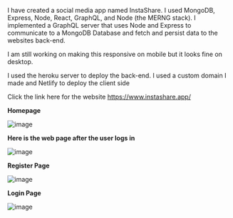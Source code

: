 I have created a social media app named InstaShare. I used MongoDB, Express, Node, React, GraphQL, and Node (the MERNG stack).
I implemented a GraphQL server that uses Node and Express to communicate to a MongoDB Database and fetch and persist data to the websites back-end.

I am still working on making this responsive on mobile but it looks fine on desktop.

I used the heroku server to deploy the back-end. I used a custom domain I made and Netlify to deploy the client side

Click the link here for the website
https://www.instashare.app/

**Homepage**

![image](https://user-images.githubusercontent.com/83522315/198906377-f5ff79af-89f1-494c-a622-470c777de488.png)

**Here is the web page after the user logs in**

![image](https://user-images.githubusercontent.com/83522315/203159011-bb4102c6-2b4f-4281-a01e-75abad8974f9.png)

**Register Page**

![image](https://user-images.githubusercontent.com/83522315/203159101-8be5b84e-eed0-40a9-991f-59580b32143b.png)

**Login Page**

![image](https://user-images.githubusercontent.com/83522315/203159061-87c9a1d7-908b-4644-8d50-97869bbcc828.png)



